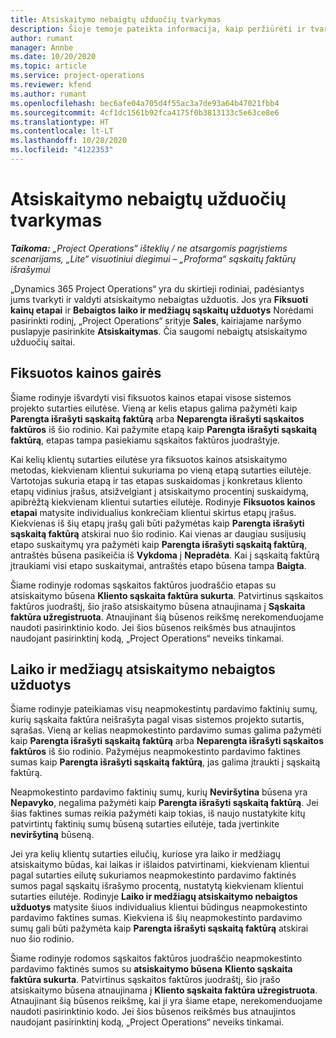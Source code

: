 ```yaml
---
title: Atsiskaitymo nebaigtų užduočių tvarkymas
description: Šioje temoje pateikta informacija, kaip peržiūrėti ir tvarkyti atsiskaitymo nebaigtas užduotis naudojant „Project Operations“.
author: rumant
manager: Annbe
ms.date: 10/20/2020
ms.topic: article
ms.service: project-operations
ms.reviewer: kfend
ms.author: rumant
ms.openlocfilehash: bec6afe04a705d4f55ac3a7de93a64b47021fbb4
ms.sourcegitcommit: 4cf1dc1561b92fca4175f0b3813133c5e63ce8e6
ms.translationtype: HT
ms.contentlocale: lt-LT
ms.lasthandoff: 10/28/2020
ms.locfileid: "4122353"
---
```

# <a name="manage-the-billing-backlog"></a>Atsiskaitymo nebaigtų užduočių tvarkymas

_**Taikoma:** „Project Operations“ išteklių / ne atsargomis pagrįstiems scenarijams, „Lite“ visuotiniui diegimui – „Proforma“ sąskaitų faktūrų išrašymui_

„Dynamics 365 Project Operations“ yra du skirtieji rodiniai, padėsiantys jums tvarkyti ir valdyti atsiskaitymo nebaigtas užduotis. Jos yra **Fiksuoti kainų etapai** ir **Bebaigtos laiko ir medžiagų sąskaitų užduotys** Norėdami pasirinkti rodinį, „Project Operations“ srityje **Sales**, kairiajame naršymo puslapyje pasirinkite **Atsiskaitymas**. Čia saugomi nebaigtų atsiskaitymo užduočių saitai.

## <a name="fixed-price-milestones"></a>Fiksuotos kainos gairės

Šiame rodinyje išvardyti visi fiksuotos kainos etapai visose sistemos projekto sutarties eilutėse. Vieną ar kelis etapus galima pažymėti kaip **Parengta išrašyti sąskaitą faktūrą** arba **Neparengta išrašyti sąskaitos faktūros** iš šio rodinio. Kai pažymite etapą kaip **Parengta išrašyti sąskaitą faktūrą**, etapas tampa pasiekiamu sąskaitos faktūros juodraštyje.

Kai kelių klientų sutarties eilutėse yra fiksuotos kainos atsiskaitymo metodas, kiekvienam klientui sukuriama po vieną etapą sutarties eilutėje. Vartotojas sukuria etapą ir tas etapas suskaidomas į konkretaus kliento etapų vidinius įrašus, atsižvelgiant į atsiskaitymo procentinį suskaidymą, apibrėžtą kiekvienam klientui sutarties eilutėje. Rodinyje **Fiksuotos kainos etapai** matysite individualius konkrečiam klientui skirtus etapų įrašus. Kiekvienas iš šių etapų įrašų gali būti pažymėtas kaip **Parengta išrašyti sąskaitą faktūrą** atskirai nuo šio rodinio. Kai vienas ar daugiau susijusių etapo suskaitymų yra pažymėti kaip **Parengta išrašyti sąskaitą faktūrą**, antraštės būsena pasikeičia iš **Vykdoma** į **Nepradėta**. Kai į sąskaitą faktūrą įtraukiami visi etapo suskaitymai, antraštės etapo būsena tampa **Baigta**.

Šiame rodinyje rodomas sąskaitos faktūros juodraščio etapas su atsiskaitymo būsena **Kliento sąskaita faktūra sukurta**. Patvirtinus sąskaitos faktūros juodraštį, šio įrašo atsiskaitymo būsena atnaujinama į **Sąskaita faktūra užregistruota**. Atnaujinant šią būsenos reikšmę nerekomenduojame naudoti pasirinktinio kodo. Jei šios būsenos reikšmės bus atnaujintos naudojant pasirinktinį kodą, „Project Operations“ neveiks tinkamai.

## <a name="time-and-material-billing-backlog"></a>Laiko ir medžiagų atsiskaitymo nebaigtos užduotys

Šiame rodinyje pateikiamas visų neapmokestintų pardavimo faktinių sumų, kurių sąskaita faktūra neišrašyta pagal visas sistemos projekto sutartis, sąrašas. Vieną ar kelias neapmokestinto pardavimo sumas galima pažymėti kaip **Parengta išrašyti sąskaitą faktūrą** arba **Neparengta išrašyti sąskaitos faktūros** iš šio rodinio. Pažymėjus neapmokestinto pardavimo faktines sumas kaip **Parengta išrašyti sąskaitą faktūrą**, jas galima įtraukti į sąskaitą faktūrą.

Neapmokestinto pardavimo faktinių sumų, kurių **Neviršytina** būsena yra **Nepavyko**, negalima pažymėti kaip **Parengta išrašyti sąskaitą faktūrą**. Jei šias faktines sumas reikia pažymėti kaip tokias, iš naujo nustatykite kitų patvirtintų faktinių sumų būseną sutarties eilutėje, tada įvertinkite **neviršytiną** būseną.

Jei yra kelių klientų sutarties eilučių, kuriose yra laiko ir medžiagų atsiskaitymo būdas, kai laikas ir išlaidos patvirtinami, kiekvienam klientui pagal sutarties eilutę sukuriamos neapmokestinto pardavimo faktinės sumos pagal sąskaitų išrašymo procentą, nustatytą kiekvienam klientui sutarties eilutėje. Rodinyje **Laiko ir medžiagų atsiskaitymo nebaigtos užduotys** matysite šiuos individualius klientui būdingus neapmokestinto pardavimo faktines sumas. Kiekviena iš šių neapmokestinto pardavimo sumų gali būti pažymėta kaip **Parengta išrašyti sąskaitą faktūrą** atskirai nuo šio rodinio.

Šiame rodinyje rodomos sąskaitos faktūros juodraščio neapmokestinto pardavimo faktinės sumos su **atsiskaitymo būsena** **Kliento sąskaita faktūra sukurta**. Patvirtinus sąskaitos faktūros juodraštį, šio įrašo atsiskaitymo būsena atnaujinama į **Kliento sąskaita faktūra užregistruota**. Atnaujinant šią būsenos reikšmę, kai ji yra šiame etape, nerekomenduojame naudoti pasirinktinio kodo. Jei šios būsenos reikšmės bus atnaujintos naudojant pasirinktinį kodą, „Project Operations“ neveiks tinkamai.
